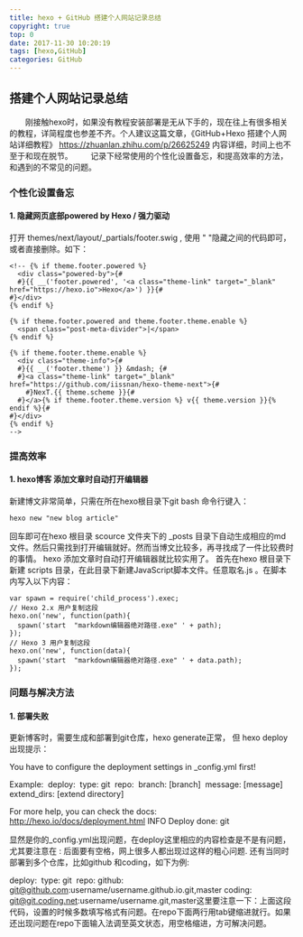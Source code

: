 ```yaml
---
title: hexo + GitHub 搭建个人网站记录总结
copyright: true
top: 0
date: 2017-11-30 10:20:19
tags: [hexo,GitHub]
categories: GitHub
---
```


## 搭建个人网站记录总结

　　刚接触hexo时，如果没有教程安装部署是无从下手的，现在往上有很多相关的教程，详简程度也参差不齐。个人建议这篇文章，《GitHub+Hexo 搭建个人网站详细教程》 https://zhuanlan.zhihu.com/p/26625249  内容详细，时间上也不至于和现在脱节。
　　记录下经常使用的个性化设置备忘，和提高效率的方法，和遇到的不常见的问题。

<!--more-->

### 个性化设置备忘
#### 1. 隐藏网页底部powered by Hexo / 强力驱动
打开 themes/next/layout/_partials/footer.swig ,  使用 "<!-- --> "隐藏之间的代码即可，或者直接删除。如下：
```
<!-- {% if theme.footer.powered %}
  <div class="powered-by">{#
  #}{{ __('footer.powered', '<a class="theme-link" target="_blank" href="https://hexo.io">Hexo</a>') }}{#
#}</div>
{% endif %}

{% if theme.footer.powered and theme.footer.theme.enable %}
  <span class="post-meta-divider">|</span>
{% endif %}

{% if theme.footer.theme.enable %}
  <div class="theme-info">{#
  #}{{ __('footer.theme') }} &mdash; {#
  #}<a class="theme-link" target="_blank" href="https://github.com/iissnan/hexo-theme-next">{#
    #}NexT.{{ theme.scheme }}{#
  #}</a>{% if theme.footer.theme.version %} v{{ theme.version }}{% endif %}{#
#}</div>
{% endif %}
-->
```

### 提高效率
#### 1. hexo博客 添加文章时自动打开编辑器
新建博文非常简单，只需在所在hexo根目录下git bash 命令行键入： 
```
hexo new "new blog article"
```
回车即可在hexo 根目录 scource 文件夹下的 _posts 目录下自动生成相应的md文件。然后只需找到打开编辑就好。然而当博文比较多，再寻找成了一件比较费时的事情。
hexo 添加文章时自动打开编辑器就比较实用了。
首先在hexo 根目录下 新建 scripts 目录，在此目录下新建JavaScript脚本文件。任意取名.js 。在脚本内写入以下内容：
```
var spawn = require('child_process').exec;
// Hexo 2.x 用户复制这段
hexo.on('new', function(path){
  spawn('start  "markdown编辑器绝对路径.exe" ' + path);
});
// Hexo 3 用户复制这段
hexo.on('new', function(data){
  spawn('start  "markdown编辑器绝对路径.exe" ' + data.path);
});
```



### 问题与解决方法

#### 1. 部署失败 
更新博客时，需要生成和部署到git仓库，hexo generate正常， 但 hexo deploy 出现提示：

You have to configure the deployment settings in _config.yml first!

Example:
​    deploy:
​     type: git
​     repo: <repository url>
​     branch: [branch]
​     message: [message]
​     extend_dirs: [extend directory]

For more help, you can check the docs:  http://hexo.io/docs/deployment.html
INFO  Deploy done: git

​        显然是你的_config.yml出现问题，在deploy这里相应的内容检查是不是有问题，尤其要注意在 : 后面要有空格，网上很多人都出现过这样的粗心问题.
还有当同时部署到多个仓库，比如github 和coding，如下为例:

 deploy:
​     type: git
​     repo:
       github: git@github.com:username/username.github.io.git,master
       coding: git@git.coding.net:username/username.git,master
​        这里要注意一下：上面这段代码，设置的时候多数填写格式有问题。在repo下面两行用tab键缩进就行。如果还出现问题在repo下面输入法调至英文状态，用空格缩进，方可解决问题。
